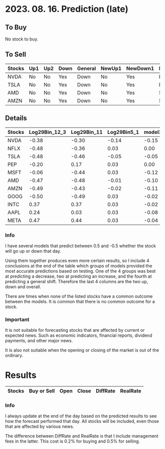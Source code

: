 # 2023. 08. 16. Prediction (late)

## To Buy

No stock to buy.


## To Sell
| Stocks | Up1 | Up2 | Down | General | NewUp1 | NewDown1 | NewGeneral |
| ------ | ------ | ------ | ------ | ------ | ------ | ------ | ------ |
| NVDA | No | No | Yes | Down | No | Yes | Down | 
| TSLA | No | No | Yes | Down | No | Yes | Down | 
| AMD | No | No | Yes | Down | No | Yes | Stay | 
| AMZN | No | No | Yes | Down | No | Yes | Stay | 

## Details
| Stocks | Log29Bin_12_3 | Log29Bin_11 | Log29Bin5_1 | model3 | model4 | model5 | modelNew3 | modelNew5 | Log29_34_384_Bin1_2 | Log29_34_384_Bin1_3 | Log29_34_384_Bin1_4 | Up1 | Up2 | Down | General | NewUp1 | NewDown1 | NewGeneral |
| ------ | ------ | ------ | ------ | ------ | ------ | ------ | ------ | ------ | ------ | ------ | ------ | ------ | ------ | ------ | ------ | ------ | ------ | ------ |
| NVDA | -0.38 | -0.30 | -0.14 | -0.15 | -0.18 | -0.10 | -0.50 | -0.20 | -0.50 | -0.50 | -0.50 | No | No | Yes | Down | No | Yes | Down | 
| NFLX | -0.48 | -0.36 | 0.03 | 0.00 | 0.08 | 0.08 | -0.39 | -0.44 | -0.03 | -0.08 | -0.49 | No | No | No | Stay | No | No | Stay | 
| TSLA | -0.48 | -0.46 | -0.05 | -0.05 | -0.10 | -0.07 | -0.50 | -0.30 | -0.44 | -0.44 | -0.50 | No | No | Yes | Down | No | Yes | Down | 
| PEP | -0.20 | 0.17 | 0.03 | 0.00 | 0.06 | 0.07 | -0.01 | -0.03 | 0.01 | -0.04 | -0.10 | No | No | No | Stay | No | No | Stay | 
| MSFT | -0.06 | -0.44 | 0.03 | -0.12 | -0.03 | -0.03 | 0.11 | 0.20 | -0.46 | -0.46 | -0.50 | No | No | No | Stay | No | No | Stay | 
| AMD | -0.47 | -0.48 | -0.01 | -0.10 | -0.12 | -0.02 | 0.50 | -0.30 | -0.24 | -0.20 | -0.50 | No | No | Yes | Down | No | Yes | Stay | 
| AMZN | -0.49 | -0.43 | -0.02 | -0.11 | -0.08 | -0.08 | 0.09 | -0.47 | -0.50 | -0.50 | -0.50 | No | No | Yes | Down | No | Yes | Stay | 
| GOOG | -0.50 | -0.49 | 0.03 | -0.02 | 0.04 | -0.00 | 0.34 | -0.24 | 0.23 | 0.11 | 0.20 | No | No | No | Stay | No | No | Stay | 
| INTC | 0.37 | 0.37 | 0.03 | -0.02 | 0.05 | 0.05 | 0.49 | -0.25 | -0.01 | 0.07 | -0.36 | No | No | No | Stay | No | No | Stay | 
| AAPL | 0.24 | 0.03 | 0.03 | -0.08 | -0.01 | 0.01 | -0.39 | -0.13 | -0.21 | -0.14 | -0.49 | No | No | No | Stay | No | No | Stay | 
| META | 0.47 | 0.44 | 0.03 | -0.04 | 0.03 | 0.01 | 0.20 | -0.02 | 0.03 | 0.22 | 0.19 | No | No | No | Stay | No | No | Stay | 





### Info

I have several models that predict between 0.5 and -0.5 whether the stock will go up or down that day. 

Using them together produces even more certain results, so I include 4 conclusions at the end of the table which groups of models provided the most accurate predictions based on testing. One of the 4 groups was best at predicting a decrease, two at predicting an increase, and the fourth at predicting a general shift. Therefore the last 4 columns are the two up, down and overall.

There are times when none of the listed stocks have a common outcome between the models. It is common that there is no common outcome for a stock.

### Important
It is not suitable for forecasting stocks that are affected by current or expected news. Such as economic indicators, financial reports, dividend payments, and other major news.

It is also not suitable when the opening or closing of the market is out of the ordinary.

# Results
| Stocks | Buy or Sell | Open | Close | DiffRate | RealRate |
| ------ | ------ | ------ | ------ | ------ | ------ |




### Info
I always update at the end of the day based on the predicted results to see how the forecast performed that day. All stocks will be included, even those that are affected by various news.

The difference between DiffRate and RealRate is that I include management fees in the latter. This cost is 0.2% for buying and 0.5% for selling.
